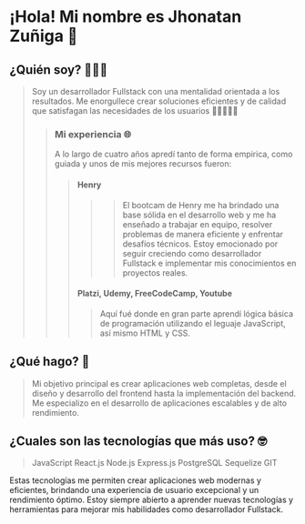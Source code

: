 
# ¡Hola! Mi nombre es Jhonatan Zuñiga 🫡

## ¿Quién soy? 🚧🚧🚧
> Soy un desarrollador Fullstack con una mentalidad orientada a los resultados. Me enorgullece crear soluciones eficientes y de calidad que satisfagan las necesidades de los usuarios ✍🏼🧑🏽‍💻
>> ### Mi experiencia 🌐
>> A lo largo de cuatro años apredí tanto de forma empirica, como guiada y unos de mis mejores recursos fueron:
>>> #### Henry 
>>>>> El bootcam de Henry me ha brindado una base sólida en el desarrollo web y me ha enseñado a trabajar en equipo, resolver problemas de manera eficiente y enfrentar desafíos técnicos. Estoy emocionado por seguir creciendo como desarrollador Fullstack e implementar mis conocimientos en proyectos reales.
>>> #### Platzi, Udemy, FreeCodeCamp, Youtube
>>>> Aquí fué donde en gran parte aprendí lógica básica de programación utilizando el leguaje JavaScript, así mismo  HTML y CSS.
## ¿Qué hago? 🤔
> Mi objetivo principal es crear aplicaciones web completas, desde el diseño y desarrollo del frontend hasta la implementación del backend. Me especializo en el desarrollo de aplicaciones escalables y de alto rendimiento.
## ¿Cuales son las tecnologías que más uso? 🤓
> JavaScript
> React.js
> Node.js
> Express.js
> PostgreSQL
> Sequelize
> GIT

Estas tecnologías me permiten crear aplicaciones web modernas y eficientes, brindando una experiencia de usuario excepcional y un rendimiento óptimo. Estoy siempre abierto a aprender nuevas tecnologías y herramientas para mejorar mis habilidades como desarrollador Fullstack.
